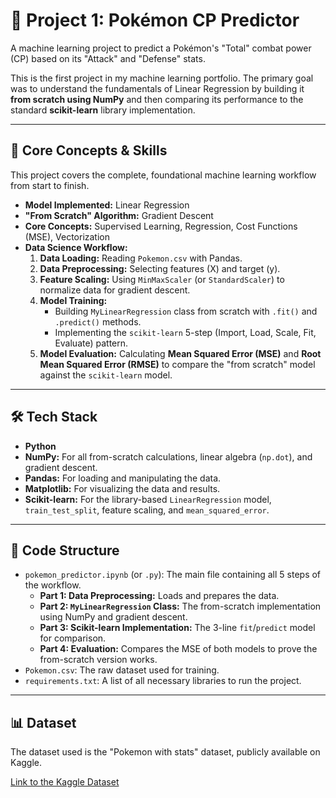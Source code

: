 # 🐲 Project 1: Pokémon CP Predictor

A machine learning project to predict a Pokémon's "Total" combat power (CP) based on its "Attack" and "Defense" stats.

This is the first project in my machine learning portfolio. The primary goal was to understand the fundamentals of Linear Regression by building it **from scratch using NumPy** and then comparing its performance to the standard **scikit-learn** library implementation.



---

## 🚀 Core Concepts & Skills

This project covers the complete, foundational machine learning workflow from start to finish.

* **Model Implemented:** Linear Regression
* **"From Scratch" Algorithm:** Gradient Descent
* **Core Concepts:** Supervised Learning, Regression, Cost Functions (MSE), Vectorization
* **Data Science Workflow:**
    1.  **Data Loading:** Reading `Pokemon.csv` with Pandas.
    2.  **Data Preprocessing:** Selecting features (X) and target (y).
    3.  **Feature Scaling:** Using `MinMaxScaler` (or `StandardScaler`) to normalize data for gradient descent.
    4.  **Model Training:**
        * Building `MyLinearRegression` class from scratch with `.fit()` and `.predict()` methods.
        * Implementing the `scikit-learn` 5-step (Import, Load, Scale, Fit, Evaluate) pattern.
    5.  **Model Evaluation:** Calculating **Mean Squared Error (MSE)** and **Root Mean Squared Error (RMSE)** to compare the "from scratch" model against the `scikit-learn` model.

---

## 🛠️ Tech Stack

* **Python**
* **NumPy:** For all from-scratch calculations, linear algebra (`np.dot`), and gradient descent.
* **Pandas:** For loading and manipulating the data.
* **Matplotlib:** For visualizing the data and results.
* **Scikit-learn:** For the library-based `LinearRegression` model, `train_test_split`, feature scaling, and `mean_squared_error`.

---

## 📂 Code Structure

* `pokemon_predictor.ipynb` (or `.py`): The main file containing all 5 steps of the workflow.
    * **Part 1: Data Preprocessing:** Loads and prepares the data.
    * **Part 2: `MyLinearRegression` Class:** The from-scratch implementation using NumPy and gradient descent.
    * **Part 3: Scikit-learn Implementation:** The 3-line `fit`/`predict` model for comparison.
    * **Part 4: Evaluation:** Compares the MSE of both models to prove the from-scratch version works.
* `Pokemon.csv`: The raw dataset used for training.
* `requirements.txt`: A list of all necessary libraries to run the project.

---

## 📊 Dataset

The dataset used is the "Pokemon with stats" dataset, publicly available on Kaggle.

[Link to the Kaggle Dataset](https://www.kaggle.com/datasets/abcsds/pokemon)
